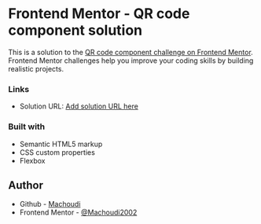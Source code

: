 # Frontend Mentor - QR code component solution

This is a solution to the [QR code component challenge on Frontend Mentor](https://www.frontendmentor.io/challenges/qr-code-component-iux_sIO_H). Frontend Mentor challenges help you improve your coding skills by building realistic projects. 



### Links

- Solution URL: [Add solution URL here](https://your-solution-url.com)


### Built with

- Semantic HTML5 markup
- CSS custom properties
- Flexbox

## Author

- Github - [Machoudi](https://github.com/Machoudi2002)
- Frontend Mentor - [@Machoudi2002](https://www.frontendmentor.io/profile/Machoudi2002)



